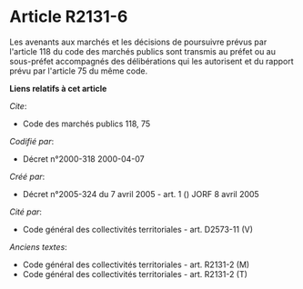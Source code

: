 # Article R2131-6

Les avenants aux marchés et les décisions de poursuivre prévus par l'article 118 du code des marchés publics sont transmis au
préfet ou au sous-préfet accompagnés des délibérations qui les autorisent et du rapport prévu par l'article 75 du même code.

**Liens relatifs à cet article**

_Cite_:

  - Code des marchés publics 118, 75

_Codifié par_:

  - Décret n°2000-318 2000-04-07

_Créé par_:

  - Décret n°2005-324 du 7 avril 2005 - art. 1 () JORF 8 avril 2005

_Cité par_:

  - Code général des collectivités territoriales - art. D2573-11 (V)

_Anciens textes_:

  - Code général des collectivités territoriales - art. R2131-2 (M)
  - Code général des collectivités territoriales - art. R2131-2 (T)
